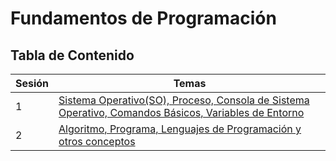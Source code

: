 # Fundamentos de Programación

## Tabla de Contenido

|Sesión|Temas|
|---|---|
|1|[Sistema Operativo(SO), Proceso, Consola de Sistema Operativo, Comandos Básicos, Variables de Entorno](session001/README.md)|
|2|[Algoritmo, Programa, Lenguajes de Programación y otros conceptos](session002/README.md)|


